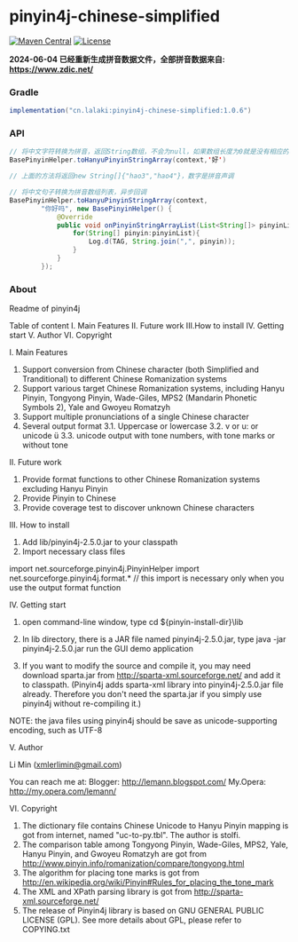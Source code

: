 # pinyin4j-chinese-simplified
 [![Maven Central](https://img.shields.io/maven-central/v/cn.lalaki/pinyin4j-chinese-simplified.svg?label=Maven%20Central)](https://central.sonatype.com/artifact/cn.lalaki/pinyin4j-chinese-simplified/)
[![License](https://img.shields.io/badge/License-GNU%20GPLv2%20-darkred)](COPYING.txt)

**2024-06-04 已经重新生成拼音数据文件，全部拼音数据来自: https://www.zdic.net/**

### Gradle

```gradle
implementation("cn.lalaki:pinyin4j-chinese-simplified:1.0.6")
```

### API
```java
// 将中文字符转换为拼音，返回String数组，不会为null，如果数组长度为0就是没有相应的拼音数据
BasePinyinHelper.toHanyuPinyinStringArray(context,'好')

// 上面的方法将返回new String[]{"hao3","hao4"}，数字是拼音声调
```
```java
// 将中文句子转换为拼音数组列表，异步回调
BasePinyinHelper.toHanyuPinyinStringArray(context,
        "你好吗", new BasePinyinHelper() {
            @Override
            public void onPinyinStringArrayList(List<String[]> pinyinList) {
                for(String[] pinyin:pinyinList){
                    Log.d(TAG, String.join(",", pinyin));
                }
            }
        });
```
### About

Readme of pinyin4j

Table of content
I. 	Main Features
II. Future work
III.How to install
IV. Getting start
V. 	Author
VI.	Copyright

I. Main Features

1. Support conversion from Chinese character (both Simplified and Tranditional) to different Chinese Romanization systems
2. Support various target Chinese Romanization systems, including Hanyu Pinyin, Tongyong Pinyin, Wade-Giles, MPS2 (Mandarin Phonetic Symbols 2), Yale and Gwoyeu Romatzyh
2. Support multiple pronunciations of a single Chinese character
3. Several output format
3.1. Uppercase or lowercase
3.2. v or u: or unicode ü
3.3. unicode output with tone numbers, with tone marks or without tone

II. Future work

1. Provide format functions to other Chinese Romanization systems excluding Hanyu Pinyin
2. Provide Pinyin to Chinese
3. Provide coverage test to discover unknown Chinese characters

III. How to install

1. Add lib/pinyin4j-2.5.0.jar to your classpath
2. Import necessary class files

import net.sourceforge.pinyin4j.PinyinHelper
import net.sourceforge.pinyin4j.format.* // this import is necessary only when you use the output format function

IV. Getting start

1. open command-line window, type
cd ${pinyin-install-dir}\lib

2. In lib directory, there is a JAR file named pinyin4j-2.5.0.jar, type
java -jar pinyin4j-2.5.0.jar
run the GUI demo application

3. If you want to modify the source and compile it, you may need download sparta.jar from http://sparta-xml.sourceforge.net/ and add it to classpath.
(Pinyin4j adds sparta-xml library into pinyin4j-2.5.0.jar file already. Therefore you don't need the sparta.jar if you simply use pinyin4j without re-compiling it.)

NOTE: the java files using pinyin4j should be save as unicode-supporting encoding, such as UTF-8

V. Author

Li Min (xmlerlimin@gmail.com)

You can reach me at:
Blogger: http://lemann.blogspot.com/
My.Opera: http://my.opera.com/lemann/

VI.	Copyright
1. The dictionary file contains Chinese Unicode to Hanyu Pinyin mapping is got from internet, named "uc-to-py.tbl". The author is stolfi.
2. The comparison table among Tongyong Pinyin, Wade-Giles, MPS2, Yale, Hanyu Pinyin, and Gwoyeu Romatzyh are got from http://www.pinyin.info/romanization/compare/tongyong.html
3. The algorithm for placing tone marks is got from http://en.wikipedia.org/wiki/Pinyin#Rules_for_placing_the_tone_mark
4. The XML and XPath parsing library is got from http://sparta-xml.sourceforge.net/
5. The release of Pinyin4j library is based on GNU GENERAL PUBLIC LICENSE (GPL). See more details about GPL, please refer to COPYING.txt
